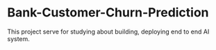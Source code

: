 # Bank-Customer-Churn-Prediction

This project serve for studying about building, deploying end to end AI system.